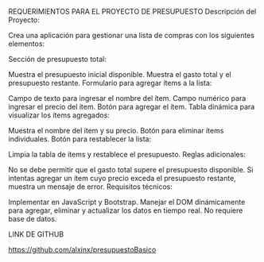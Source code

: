 REQUERIMIENTOS PARA EL PROYECTO DE PRESUPUESTO
Descripción del Proyecto:

Crea una aplicación para gestionar una lista de compras con los siguientes elementos:

Sección de presupuesto total:

Muestra el presupuesto inicial disponible.
Muestra el gasto total y el presupuesto restante.
Formulario para agregar ítems a la lista:

Campo de texto para ingresar el nombre del ítem.
Campo numérico para ingresar el precio del ítem.
Botón para agregar el ítem.
Tabla dinámica para visualizar los ítems agregados:

Muestra el nombre del ítem y su precio.
Botón para eliminar ítems individuales.
Botón para restablecer la lista:

Limpia la tabla de ítems y restablece el presupuesto.
Reglas adicionales:

No se debe permitir que el gasto total supere el presupuesto disponible.
Si intentas agregar un ítem cuyo precio exceda el presupuesto restante, muestra un mensaje de error.
Requisitos técnicos:

Implementar en JavaScript y Bootstrap.
Manejar el DOM dinámicamente para agregar, eliminar y actualizar los datos en tiempo real.
No requiere base de datos.


LINK DE  GITHUB

https://github.com/alxinx/presupuestoBasico



